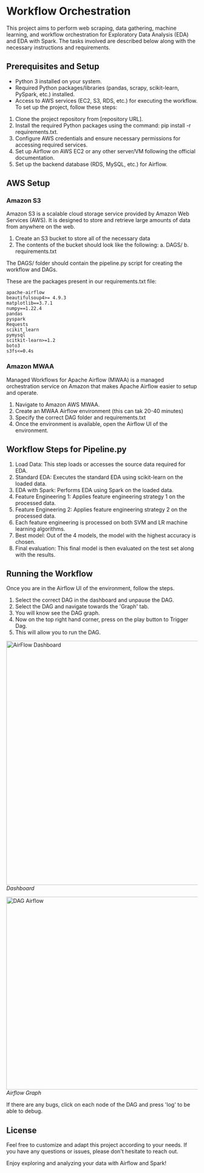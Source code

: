 # Workflow Orchestration
This project aims to perform web scraping, data gathering, machine learning, and workflow orchestration for Exploratory Data Analysis (EDA) and EDA with Spark. The tasks involved are described below along with the necessary instructions and requirements.

## Prerequisites and Setup
- Python 3 installed on your system.
- Required Python packages/libraries (pandas, scrapy, scikit-learn, PySpark, etc.) installed.
- Access to AWS services (EC2, S3, RDS, etc.) for executing the workflow.
To set up the project, follow these steps:

1. Clone the project repository from [repository URL].
2. Install the required Python packages using the command: pip install -r requirements.txt.
3. Configure AWS credentials and ensure necessary permissions for accessing required services.
4. Set up Airflow on AWS EC2 or any other server/VM following the official documentation.
5. Set up the backend database (RDS, MySQL, etc.) for Airflow.

## AWS Setup

### Amazon S3
Amazon S3 is a scalable cloud storage service provided by Amazon Web Services (AWS). It is designed to store and retrieve large amounts of data from anywhere on the web.

1. Create an S3 bucket to store all of the necessary data
2. The contents of the bucket should look like the following:
  a. DAGS/
  b. requirements.txt

The DAGS/ folder should contain the pipeline.py script for creating the workflow and DAGs.

These are the packages present in our requirements.txt file:
```
apache-airflow
beautifulsoup4>= 4.9.3
matplotlib==3.7.1
numpy==1.22.4
pandas
pyspark
Requests
scikit_learn
pymysql
scitkit-learn>=1.2
boto3
s3fs<=0.4s
```

### Amazon MWAA
Managed Workflows for Apache Airflow (MWAA) is a managed orchestration service on Amazon that makes Apache Airflow easier to setup and operate. 

1. Navigate to Amazon AWS MWAA. 
2. Create an MWAA Airflow environment (this can tak 20-40 minutes) 
3. Specify the correct DAG folder and requirements.txt
4. Once the environment is available, open the Airflow UI of the environment.

## Workflow Steps for Pipeline.py
1. Load Data: This step loads or accesses the source data required for EDA.
2. Standard EDA: Executes the standard EDA using scikit-learn on the loaded data.
3. EDA with Spark: Performs EDA using Spark on the loaded data.
4. Feature Engineering 1: Applies feature engineering strategy 1 on the processed data.
5. Feature Engineering 2: Applies feature engineering strategy 2 on the processed data.
6. Each feature engineering is processed on both SVM and LR machine learning algorithms.
7. Best model: Out of the 4 models, the model with the highest accuracy is chosen.
8. Final evaluation: This final model is then evaluated on the test set along with the results.

## Running the Workflow
Once you are in the Airflow UI of the environment, follow the steps. 
1. Select the correct DAG in the dashboard and unpause the DAG. 
2. Select the DAG and navigate towards the 'Graph' tab. 
3. You will know see the DAG graph. 
4. Now on the top right hand corner, press on the play button to Trigger Dag.
5. This will allow you to run the DAG. 

<a data-flickr-embed="true" data-footer="true" href="https://www.flickr.com/photos/198446312@N02/52945464452/in/dateposted-public/" title="AirFlow Dashboard"><img src="https://live.staticflickr.com/65535/52945464452_c691fb747d_k.jpg" width="1870" height="642" alt="AirFlow Dashboard"/></a>
*Dashboard*

<a data-flickr-embed="true" href="https://www.flickr.com/photos/198446312@N02/52946067116/in/dateposted-public/" title="DAG Airflow"><img src="https://live.staticflickr.com/65535/52946067116_66232bbb9c_c.jpg" width="800" height="507" alt="DAG Airflow"/></a>
*Airflow Graph*

If there are any bugs, click on each node of the DAG and press 'log' to be able to debug.

## License
Feel free to customize and adapt this project according to your needs. If you have any questions or issues, please don't hesitate to reach out.

Enjoy exploring and analyzing your data with Airflow and Spark!
